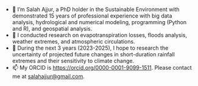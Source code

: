 - 👋 I’m Salah Ajjur, a PhD holder in the Sustainable Environment with demonstrated 15 years of professional experience with big data analysis, hydrological and numerical modeling, programming (Python and R), and geospatial analysis.
- 👀 I conducted research on evapotranspiration losses, floods analysis, weather extremes, and atmospheric circulations. 
- 🌱 During the next 3 years (2023-2025), I hope to research the uncertainty of projected future changes in short-duration rainfall extremes and their sensitivity to climate change.
- 📫 My ORCID is https://orcid.org/0000-0001-9099-1511. Please contact me at salahajjur@gmail.com.

<!---
SaAj12/SaAj12 is a ✨ special ✨ repository because its `README.md` (this file) appears on your GitHub profile.
You can click the Preview link to take a look at your changes.
--->

